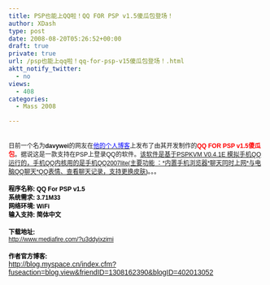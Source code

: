 ```yaml
---
title: PSP也能上QQ啦！QQ FOR PSP v1.5傻瓜包登场！
author: XDash
type: post
date: 2008-08-20T05:26:52+00:00
draft: true
private: true
url: /psp也能上qq啦！qq-for-psp-v15傻瓜包登场！.html
aktt_notify_twitter:
  - no
views:
  - 408
categories:
  - Mass 2008

---
```

<div style="text-align: center">
  <span style="font-family: Arial"><span style="font-size: 12px"><img decoding="async" src="http://farm4.static.flickr.com/3037/2780668096_6edb052ba9_o.jpg" alt="" /></span></span>
</div>

<div style="">
  &nbsp;
</div>

<div>
  <span style="font-family: Arial"><span style="font-size: 12px">日前一个名为<strong>davywei</strong>的网友在<a target="_blank" href="http://blog.myspace.cn/index.cfm?fuseaction=blog.view&friendID=1308162390&blogID=402013052"><span style="color: #0000ff">他的个人博客</span></a>上发布了由其开发制作的<span style="color: #ff0000"><strong>QQ FOR PSP v1.5傻瓜包</strong></span>。据说这是一款支持在PSP上登录QQ的软件。<span style=""><u>该软件是基于<span style=""><span style=""><span class="t_tag"><span style="">PSPKVM V0.4.1E 模拟手机QQ运行的，手机QQ内核用的是手机QQ2007lite(主要<span class="t_tag">功能</span> ：*内置<span class="t_tag">手机</span>浏览器*聊天同时上网*与<span class="t_tag">电脑</span>QQ聊天*QQ表情、查看聊天记录，支持更换皮肤</span></span></span></span></u></span><span style=""><span style="color: #000000"><span class="t_tag"><span style="">)<span style="color: #000000">。。。</span></span></span></span></span></span></span>
</div>

<div>
  &nbsp;
</div>

<div>
  <span style="font-family: Arial"><span style="font-size: 12px"><span style=""><span style="color: #000000"><span class="t_tag"><span style=""><span style="color: #000000"><strong>程序名称: QQ For PSP v1.5<br /> 系统需求: 3.71M33<br /> 网络环境: WiFi<br /> 输入支持: 简体中文</strong> </span></span></span></span></span></span></span>
</div>

<div>
  &nbsp;
</div>

<div>
  <strong><span style="font-family: Arial"><span style="font-size: 12px"><span style=""><span style="color: #000000"><span class="t_tag"><span style=""><span style="color: #000000">下载地址:</span></span></span></span></span></span></span></strong><span style="font-family: Arial"><span style="font-size: 12px"><span style=""><span style="color: #000000"><span class="t_tag"><span style=""><span style="color: #000000"><br /> <a href="http://www.mediafire.com/?u3ddyixzimi">http://www.mediafire.com/?u3ddyixzimi</a></span></span></span></span></span></span></span>
</div>

<div>
  &nbsp;
</div>

<div>
  <strong><span style="font-family: Arial"><span style="font-size: 12px"><span style=""><span style="color: #000000"><span class="t_tag"><span style=""><span style="color: #000000">作者官方博客:</span></span></span></span></span></span></span></strong><br /> <font face="Arial"><a href="http://blog.myspace.cn/index.cfm?fuseaction=blog.view&friendID=1308162390&blogID=402013052">http://blog.myspace.cn/index.cfm?fuseaction=blog.view&friendID=1308162390&blogID=402013052</a></font>
</div>
